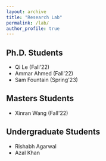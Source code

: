 ```yaml
---
layout: archive
title: "Research Lab"
permalink: /lab/
author_profile: true
---
```

<head>
<!-- Google tag (gtag.js) -->
<script async src="https://www.googletagmanager.com/gtag/js?id=G-P7NJMYKVS8"></script>
<script>
  window.dataLayer = window.dataLayer || [];
  function gtag(){dataLayer.push(arguments);}
  gtag('js', new Date());

  gtag('config', 'G-P7NJMYKVS8');
</script>  
</head>

## Ph.D. Students
* Qi Le (Fall'22)
* Ammar Ahmed (Fall'22)
* Sam Fountain (Spring'23)

## Masters Students
* Xinran Wang (Fall'22)

## Undergraduate Students
* Rishabh Agarwal 
* Azal Khan
